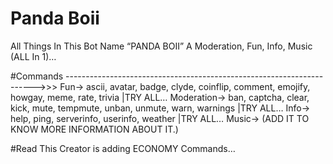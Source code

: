 # Panda Boii
All Things In This Bot Name “PANDA BOII” A Moderation, Fun, Info, Music (ALL In 1)…

#Commands
---------------------------------------------------------------------->>>
Fun-> ascii, avatar, badge, clyde, coinflip, comment, emojify, howgay, meme, rate, trivia |TRY ALL…
Moderation-> ban, captcha, clear, kick, mute, tempmute, unban, unmute, warn, warnings |TRY ALL…
Info-> help, ping, serverinfo, userinfo, weather |TRY ALL…
Music-> (ADD IT TO KNOW MORE INFORMATION ABOUT IT.)

#Read This
Creator is adding ECONOMY Commands…
